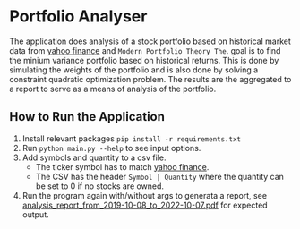 # Portfolio Analyser

The application does analysis of a stock portfolio based on historical market data from [yahoo finance](https://finance.yahoo.com) and `Modern
Portfolio Theory The`. goal is to find the minium variance portfolio based on historical returns. This is done by simulating the weights of the
portfolio and is also done by solving a constraint quadratic optimization problem. The results are the aggregated to a report to serve as a means of
analysis of the portfolio.

## How to Run the Application

1. Install relevant packages `pip install -r requirements.txt`
2. Run `python main.py --help` to see input options.
3. Add symbols and quantity to a csv file.
    * The ticker symbol has to match [yahoo finance](https://finance.yahoo.com).
    * The CSV has the header `Symbol | Quantity` where the quantity can be set to 0 if no stocks are owned.
4. Run the program again with/without args to generata a report,
   see [analysis_report_from_2019-10-08_to_2022-10-07.pdf](analysis_report_from_2019-10-08_to_2022-10-07.pdf) for expected output.
